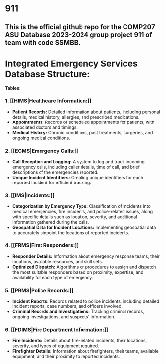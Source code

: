 # 911
This is the official github repo for the COMP207 ASU Database 2023-2024 group project 911 of team with code SSMBB.
---
# Integrated Emergency Services Database Structure:

**Tables:**

### 1. [[HIMS|Healthcare Information:]]

- **Patient Records:** Detailed information about patients, including personal details, medical history, allergies, and prescribed medications.
- **Appointments:** Records of scheduled appointments for patients, with associated doctors and timings.
- **Medical History:** Chronic conditions, past treatments, surgeries, and ongoing medical conditions.

### 2. [[ECMS|Emergency Calls:]]

- **Call Reception and Logging:** A system to log and track incoming emergency calls, including caller details, time of call, and brief descriptions of the emergencies reported.
- **Unique Incident Identifiers:** Creating unique identifiers for each reported incident for efficient tracking.

### 3. [[IMS|Incidents:]]

- **Categorization by Emergency Type:** Classification of incidents into medical emergencies, fire incidents, and police-related issues, along with specific details such as location, severity, and additional information gathered during the calls.
- **Geospatial Data for Incident Locations:** Implementing geospatial data to accurately pinpoint the locations of reported incidents.

### 4. [[FRMS|First Responders:]]

- **Responder Details:** Information about emergency response teams, their locations, available resources, and skill sets.
- **Optimized Dispatch:** Algorithms or procedures to assign and dispatch the most suitable responders based on proximity, expertise, and availability for each type of emergency.

### 5. [[PRMS|Police Records:]]

- **Incident Reports:** Records related to police incidents, including detailed incident reports, case numbers, and officers involved.
- **Criminal Records and Investigations:** Tracking criminal records, ongoing investigations, and suspects' information.

### 6. [[FDIMS|Fire Department Information:]]

- **Fire Incidents:** Details about fire-related incidents, their locations, severity, and types of equipment required.
- **Firefighter Details:** Information about firefighters, their teams, available equipment, and their proximity to reported incidents.
